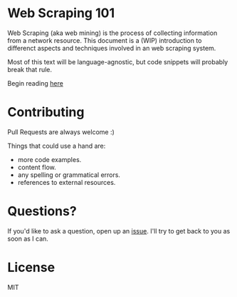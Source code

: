 # Web Scraping 101

Web Scraping (aka web mining) is the process of collecting information from a network resource. This document is a (WIP) introduction to differenct aspects and techniques involved in an web scraping system.

Most of this text will be language-agnostic, but code snippets will probably break that rule.

Begin reading [here](https://github.com/turtleDev/web-scraping-101/blob/master/WS101.md)

# Contributing
Pull Requests are always welcome :)

Things that could use a hand are: 

* more code examples.
* content flow.
* any spelling or grammatical errors.
* references to external resources.

# Questions?
If you'd like to ask a question, open up an [issue][ref-issue]. I'll try to get back to you as soon as I can.


# License
MIT

[ref-issue]:https://github.com/turtleDev/web-scraping-101/issues
